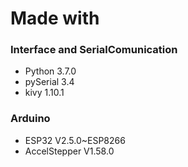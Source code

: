 # Made with
### Interface and SerialComunication
- Python 3.7.0
- pySerial 3.4
- kivy 1.10.1
### Arduino
- ESP32 V2.5.0~ESP8266
- AccelStepper V1.58.0
